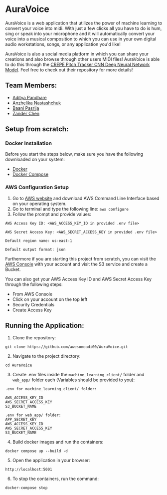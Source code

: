 
# AuraVoice

AuraVoice is a web application that utilizes the power of machine learning to convert your voice into midi. With just a few clicks all you have to do is hum, sing or speak into your microphone and it will automatically convert your voice into a musical composition to which you can use in your own digital audio workstations, songs, or any application you'd like! 

AuraVoice is also a social media platform in which you can share your creations and also browse through other users MIDI files! AuraVoice is able to do this through the [CREPE Pitch Tracker CNN Deep Neural Network Model](https://github.com/marl/crepe). Feel free to check out their repository for more details!  

## Team Members: 
- [Aditya Pandhare](https://github.com/awesomeadi00)
- [Anzhelika Nastashchuk](https://github.com/annsts)
- [Baani Pasrija](https://github.com/zeepxnflrp)
- [Zander Chen](https://github.com/ccczy-czy)


## Setup from scratch: 

### Docker Installation 

Before you start the steps below, make sure you have the following downloaded on your system: 

- [Docker](https://docs.docker.com/get-docker/)
- [Docker Compose](https://docs.docker.com/compose/install/)

### AWS Configuration Setup

 1. Go to [AWS website](https://aws.amazon.com/cli/) and download AWS Command Line Interface based on your operating system.
 2. Go to terminal and type the following line: `aws configure`
 3. Follow the prompt and provide values:
 ```
 AWS Access Key ID: <AWS_ACCESS_KEY_ID in provided .env file>

 AWS Secret Access Key: <AWS_SECRET_ACCESS_KEY in provided .env file>
 
 Default region name: us-east-1
 
 Default output format: json
 ```

Furthermore if you are starting this project from scratch, you can visit the [AWS Console](https://aws.amazon.com/free/?trk=3b81af00-66e9-4dfa-8d40-13976c5ec632&sc_channel=ps&ef_id=Cj0KCQjwtMHEBhC-ARIsABua5iSj6tpYHEFKOtPW8c94SQyLZDVaqc2A-oj4io059T6aJ08Wr008fLoaArKiEALw_wcB:G:s&s_kwcid=AL!4422!3!733904860063!e!!g!!aws%20console!22269309085!176152675838&gad_campaignid=22269309085&gbraid=0AAAAADjHtp9QrWUlNJI3b6UfDIOW86Hcf&gclid=Cj0KCQjwtMHEBhC-ARIsABua5iSj6tpYHEFKOtPW8c94SQyLZDVaqc2A-oj4io059T6aJ08Wr008fLoaArKiEALw_wcB) with your account and visit the S3 service and create a Bucket. 

You can also get your AWS Access Key ID and AWS Secret Access Key through the following steps:  
- From AWS Console 
- Click on your account on the top left
- Security Credentials 
- Create Access Key

## Running the Application:

1. Clone the repository:
```
git clone https://github.com/awesomeadi00/AuraVoice.git
```

2. Navigate to the project directory: 
```
cd AuraVoice
```

3. Create .env files inside the `machine_learning_client/` folder and `web_app/` folder each (Variables should be provided to you):
```
.env for machine_learning_client/ folder:

AWS_ACCESS_KEY_ID
AWS_SECRET_ACCESS_KEY
S3_BUCKET_NAME
```

```
.env for web_app/ folder:
APP_SECRET_KEY
AWS_ACCESS_KEY_ID
AWS_SECRET_ACCESS_KEY
S3_BUCKET_NAME
```

4. Build docker images and run the containers:
```
docker compose up --build -d
```

5. Open the application in your browser:
```
http://localhost:5001
```

6. To stop the containers, run the command: 
```
docker-compose stop
```